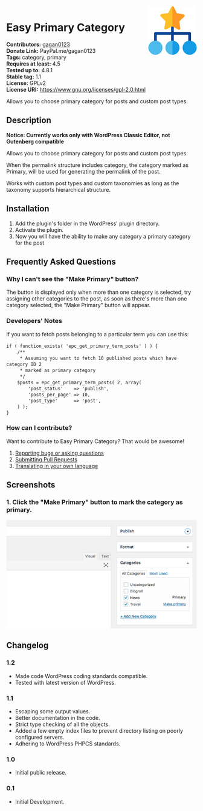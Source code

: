 <img src='https://github.com/gagan0123/easy-primary-category/raw/master/assets/icon-128x128.png' align='right' />

# Easy Primary Category #
**Contributors:** [gagan0123](https://profiles.wordpress.org/gagan0123)  
**Donate Link:** PayPal.me/gagan0123  
**Tags:** category, primary  
**Requires at least:** 4.5  
**Tested up to:** 4.8.1  
**Stable tag:** 1.1  
**License:** GPLv2  
**License URI:** https://www.gnu.org/licenses/gpl-2.0.html  

Allows you to choose primary category for posts and custom post types.

## Description ##

**Notice: Currently works only with WordPress Classic Editor, not Gutenberg compatible**

Allows you to choose primary category for posts and custom post types.

When the permalink structure includes category, the category marked as Primary, will be used for generating the permalink of the post.

Works with custom post types and custom taxonomies as long as the taxonomy supports hierarchical structure. 

## Installation ##
1. Add the plugin's folder in the WordPress' plugin directory.
1. Activate the plugin.
1. Now you will have the ability to make any category a primary category for the post

## Frequently Asked Questions ##

### Why I can't see the "Make Primary" button? ###
The button is displayed only when more than one category is selected, try assigning other categories to the post, as soon as there's more than one category selected, the "Make Primary" button will appear.

### Developers' Notes ###
If you want to fetch posts belonging to a particular term you can use this:
```
if ( function_exists( 'epc_get_primary_term_posts' ) ) {
    /**
     * Assuming you want to fetch 10 published posts which have category ID 2
     * marked as primary category
     */
    $posts = epc_get_primary_term_posts( 2, array(
        'post_status'    => 'publish',
        'posts_per_page' => 10,
        'post_type'      => 'post',
    ) );
}
```

### How can I contribute? ###
Want to contribute to Easy Primary Category? That would be awesome!
1. [Reporting bugs or asking questions](https://wordpress.org/support/plugin/easy-primary-category)
2. [Submitting Pull Requests](https://github.com/gagan0123/easy-primary-category)
3. [Translating in your own language](https://translate.wordpress.org/projects/wp-plugins/easy-primary-category)

## Screenshots ##
### 1. Click the "Make Primary" button to mark the category as primary. ###
![Click the "Make Primary" button to mark the category as primary.](https://github.com/gagan0123/easy-primary-category/raw/master/assets/screenshot-1.png)


## Changelog ##

### 1.2 ###
* Made code WordPress coding standards compatible.
* Tested with latest version of WordPress.

### 1.1 ###
* Escaping some output values.
* Better documentation in the code.
* Strict type checking of all the objects.
* Added a few empty index files to prevent directory listing on poorly configured servers.
* Adhering to WordPress PHPCS standards.

### 1.0 ###
* Initial public release.

### 0.1 ###
* Initial Development.